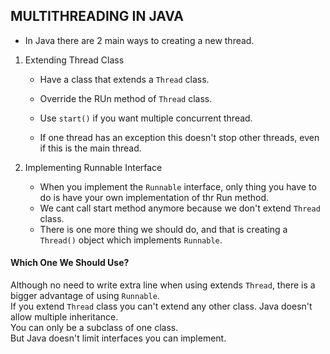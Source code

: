 ## MULTITHREADING IN JAVA

* In Java there are 2 main ways to creating a new thread.
1. Extending Thread Class
    * Have a class that extends a `Thread` class.
    * Override the RUn method of `Thread` class.

    * Use `start()` if you want multiple concurrent thread.
    * If one thread has an exception this doesn't stop other threads, even if this is the main thread.

2. Implementing Runnable Interface
    * When you implement the `Runnable` interface, only thing you have to do is have your own implementation of thr Run  method.
    * We cant call start method anymore because we don't extend `Thread` class.
    * There is one more thing we should do, and that is creating a `Thread()` object which implements `Runnable`.

#### Which One We Should Use?
Although no need to write extra line when using extends `Thread`, there is a bigger advantage of using `Runnable`.  
If you extend `Thread` class you can't extend any other class. Java doesn't allow multiple inheritance.  
You can only be a subclass of one class.  
But Java doesn't limit interfaces you can implement.   